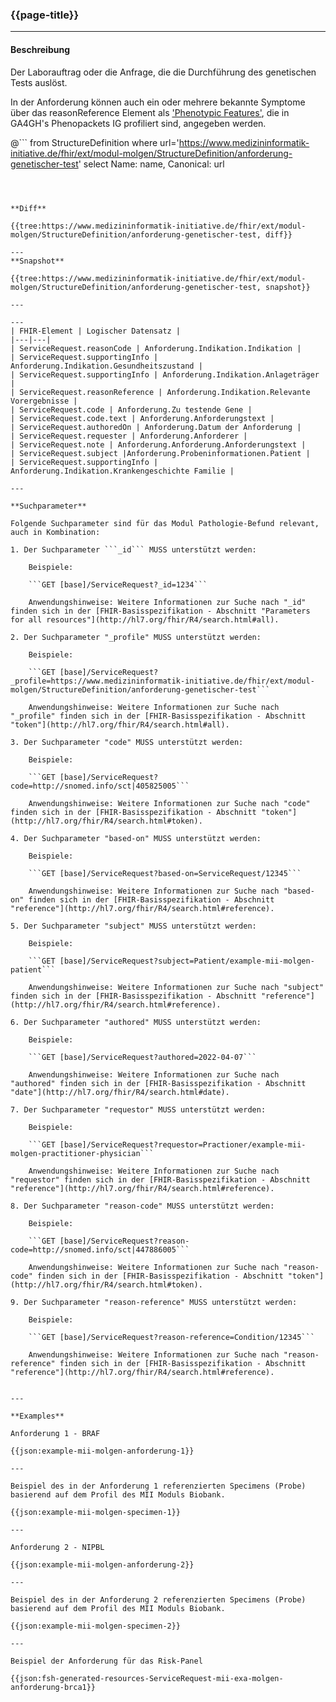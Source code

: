 ### {{page-title}}

---

#### Beschreibung

Der Laborauftrag oder die Anfrage, die die Durchführung des genetischen Tests auslöst.

In der Anforderung können auch ein oder mehrere bekannte Symptome über das reasonReference Element als ['Phenotypic Features'](https://build.fhir.org/ig/HL7/phenomics-exchange-ig/branches/v0.1.0/StructureDefinition-PhenotypicFeature.html), die in GA4GH's Phenopackets IG profiliert sind, angegeben werden.


@```
from StructureDefinition
where url='https://www.medizininformatik-initiative.de/fhir/ext/modul-molgen/StructureDefinition/anforderung-genetischer-test'
select Name: name, Canonical: url
```



**Diff**

{{tree:https://www.medizininformatik-initiative.de/fhir/ext/modul-molgen/StructureDefinition/anforderung-genetischer-test, diff}}

---
**Snapshot**

{{tree:https://www.medizininformatik-initiative.de/fhir/ext/modul-molgen/StructureDefinition/anforderung-genetischer-test, snapshot}}

---

---
| FHIR-Element | Logischer Datensatz |
|---|---|
| ServiceRequest.reasonCode | Anforderung.Indikation.Indikation |
| ServiceRequest.supportingInfo | Anforderung.Indikation.Gesundheitszustand | 
| ServiceRequest.supportingInfo | Anforderung.Indikation.Anlageträger |
| ServiceRequest.reasonReference | Anforderung.Indikation.Relevante Vorergebnisse |
| ServiceRequest.code | Anforderung.Zu testende Gene |
| ServiceRequest.code.text | Anforderung.Anforderungstext |
| ServiceRequest.authoredOn | Anforderung.Datum der Anforderung |
| ServiceRequest.requester | Anforderung.Anforderer |
| ServiceRequest.note | Anforderung.Anforderung.Anforderungstext |
| ServiceRequest.subject |Anforderung.Probeninformationen.Patient |
| ServiceRequest.supportingInfo | Anforderung.Indikation.Krankengeschichte Familie |

--- 

**Suchparameter**

Folgende Suchparameter sind für das Modul Pathologie-Befund relevant, auch in Kombination:

1. Der Suchparameter ```_id``` MUSS unterstützt werden:

    Beispiele: 

    ```GET [base]/ServiceRequest?_id=1234```
    
    Anwendungshinweise: Weitere Informationen zur Suche nach "_id" finden sich in der [FHIR-Basisspezifikation - Abschnitt "Parameters for all resources"](http://hl7.org/fhir/R4/search.html#all).

2. Der Suchparameter "_profile" MUSS unterstützt werden:

    Beispiele:
    
    ```GET [base]/ServiceRequest?_profile=https://www.medizininformatik-initiative.de/fhir/ext/modul-molgen/StructureDefinition/anforderung-genetischer-test```
    
    Anwendungshinweise: Weitere Informationen zur Suche nach "_profile" finden sich in der [FHIR-Basisspezifikation - Abschnitt "token"](http://hl7.org/fhir/R4/search.html#all). 

3. Der Suchparameter "code" MUSS unterstützt werden:

    Beispiele:

    ```GET [base]/ServiceRequest?code=http://snomed.info/sct|405825005```
    
    Anwendungshinweise: Weitere Informationen zur Suche nach "code" finden sich in der [FHIR-Basisspezifikation - Abschnitt "token"](http://hl7.org/fhir/R4/search.html#token).

4. Der Suchparameter "based-on" MUSS unterstützt werden:

    Beispiele:

    ```GET [base]/ServiceRequest?based-on=ServiceRequest/12345```

    Anwendungshinweise: Weitere Informationen zur Suche nach "based-on" finden sich in der [FHIR-Basisspezifikation - Abschnitt "reference"](http://hl7.org/fhir/R4/search.html#reference).

5. Der Suchparameter "subject" MUSS unterstützt werden:

    Beispiele:

    ```GET [base]/ServiceRequest?subject=Patient/example-mii-molgen-patient```

    Anwendungshinweise: Weitere Informationen zur Suche nach "subject" finden sich in der [FHIR-Basisspezifikation - Abschnitt "reference"](http://hl7.org/fhir/R4/search.html#reference).

6. Der Suchparameter "authored" MUSS unterstützt werden:

    Beispiele:

    ```GET [base]/ServiceRequest?authored=2022-04-07```

    Anwendungshinweise: Weitere Informationen zur Suche nach "authored" finden sich in der [FHIR-Basisspezifikation - Abschnitt "date"](http://hl7.org/fhir/R4/search.html#date).

7. Der Suchparameter "requestor" MUSS unterstützt werden:

    Beispiele:

    ```GET [base]/ServiceRequest?requestor=Practioner/example-mii-molgen-practitioner-physician```

    Anwendungshinweise: Weitere Informationen zur Suche nach "requestor" finden sich in der [FHIR-Basisspezifikation - Abschnitt "reference"](http://hl7.org/fhir/R4/search.html#reference).

8. Der Suchparameter "reason-code" MUSS unterstützt werden:

    Beispiele:

    ```GET [base]/ServiceRequest?reason-code=http://snomed.info/sct|447886005```

    Anwendungshinweise: Weitere Informationen zur Suche nach "reason-code" finden sich in der [FHIR-Basisspezifikation - Abschnitt "token"](http://hl7.org/fhir/R4/search.html#token).

9. Der Suchparameter "reason-reference" MUSS unterstützt werden:

    Beispiele:

    ```GET [base]/ServiceRequest?reason-reference=Condition/12345```

    Anwendungshinweise: Weitere Informationen zur Suche nach "reason-reference" finden sich in der [FHIR-Basisspezifikation - Abschnitt "reference"](http://hl7.org/fhir/R4/search.html#reference).


---

**Examples**

Anforderung 1 - BRAF

{{json:example-mii-molgen-anforderung-1}} 

---

Beispiel des in der Anforderung 1 referenzierten Specimens (Probe) basierend auf dem Profil des MII Moduls Biobank.

{{json:example-mii-molgen-specimen-1}}

---

Anforderung 2 - NIPBL

{{json:example-mii-molgen-anforderung-2}} 

---

Beispiel des in der Anforderung 2 referenzierten Specimens (Probe) basierend auf dem Profil des MII Moduls Biobank.

{{json:example-mii-molgen-specimen-2}}

---

Beispiel der Anforderung für das Risk-Panel

{{json:fsh-generated-resources-ServiceRequest-mii-exa-molgen-anforderung-brca1}}